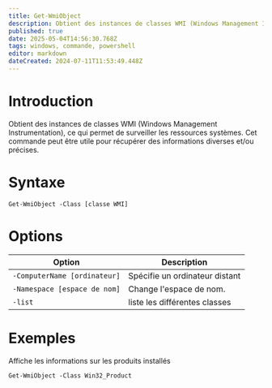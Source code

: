 ```yaml
---
title: Get-WmiObject
description: Obtient des instances de classes WMI (Windows Management Instrumentation), ce qui permet de surveiller les ressources systèmes.
published: true
date: 2025-05-04T14:56:30.768Z
tags: windows, commande, powershell
editor: markdown
dateCreated: 2024-07-11T11:53:49.448Z
---
```


# Introduction

Obtient des instances de classes WMI (Windows Management Instrumentation), ce qui permet de surveiller les ressources systèmes. Cet commande peut être utile pour récupérer des informations diverses et/ou précises.

# Syntaxe

`Get-WmiObject -Class [classe WMI]`

# Options

| Option                       | Description                    |
| ---------------------------- | ------------------------------ |
| `-ComputerName [ordinateur]` | Spécifie un ordinateur distant |
| `-Namespace [espace de nom]` | Change l'espace de nom.        |
| `-list`                      | liste les différentes classes  |

# Exemples

Affiche les informations sur les produits installés

`Get-WmiObject -Class Win32_Product`
